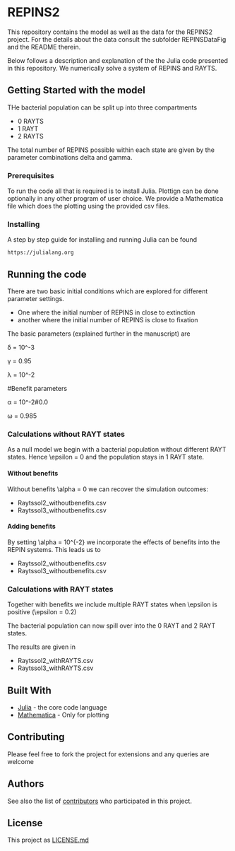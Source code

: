 # REPINS2

This repository contains the model as well as the data for the REPINS2 project.
For the details about the data consult the subfolder REPINSDataFig and the README therein.

Below follows a description and explanation of the the Julia code presented in this repository.
We numerically solve a system of REPINS and RAYTS.

## Getting Started with the model

THe bacterial population can be split up into three compartments

 - 0 RAYTS
 - 1 RAYT
 - 2 RAYTS

The total number of REPINS possible within each state are given by the parameter combinations delta and gamma.

### Prerequisites

To run the code all that is required is to install Julia.
Plottign can be done optionally in any other program of user choice.
We provide a Mathematica file which does the plotting using the provided csv files.

### Installing

A step by step guide for installing and running Julia can be found 

```
https://julialang.org
```

## Running the code

There are two basic initial conditions which are explored for different parameter settings.

- One where the initial number of REPINS in close to extinction
- another where the initial number of REPINS is close to fixation

The basic parameters (explained further in the manuscript) are 

δ = 10^-3

γ = 0.95

λ = 10^-2

#Benefit parameters

α = 10^-2#0.0

ω = 0.985


### Calculations without RAYT states

As a null model we begin with a bacterial population without different RAYT states.
Hence \epsilon = 0 and the population stays in 1 RAYT state.

#### Without benefits

Without benefits \alpha = 0 we can recover the simulation outcomes:

- Raytssol2_withoutbenefits.csv
- Raytssol3_withoutbenefits.csv



#### Adding benefits

By setting \alpha = 10^{-2} we incorporate the effects of benefits into the REPIN systems.
This leads us to 

- Raytssol2_withoutbenefits.csv
- Raytssol3_withoutbenefits.csv


### Calculations with RAYT states

Together with benefits we include multiple RAYT states when \epsilon is positive (\epsilon = 0.2)

The bacterial population can now spill over into the 0 RAYT and 2 RAYT states.

The results are given in

- Raytssol2_withRAYTS.csv
- Raytssol3_withRAYTS.csv

## Built With

* [Julia](https://julialang.org) - the core code language
* [Mathematica](https://www.wolfram.com/mathematica/) - Only for plotting

## Contributing

Please feel free to fork the project for extensions and any queries are welcome

## Authors

See also the list of [contributors](https://github.com/tecoevo/REPINS2/contributors) who participated in this project.

## License

This project as [LICENSE.md](LICENSE.md)
